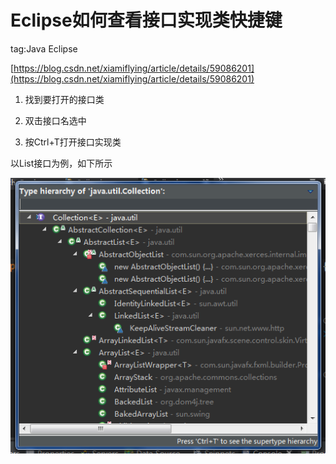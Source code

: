 # Eclipse如何查看接口实现类快捷键 #

tag:Java Eclipse

[https://blog.csdn.net/xiamiflying/article/details/59086201](https://blog.csdn.net/xiamiflying/article/details/59086201)

1. 找到要打开的接口类

2. 双击接口名选中

3. 按Ctrl+T打开接口实现类

以List接口为例，如下所示

![](image/ctrl+t.png)